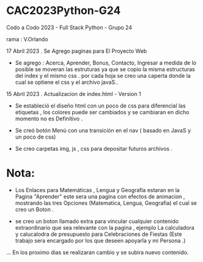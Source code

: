 # CAC2023Python-G24
Codo a Codo 2023 - Full Stack Python - Grupo 24

rama : V.Orlando

17 Abril 2023 . Se Agrego paginas para El Proyecto Web

* Se agrego : Acerca, Aprender, Bonus, Contacto, Ingresar 
a medida de lo posible se moveran las estruturas  ya que se copio la misma estructuras del index y el mismo css . por cada hoja se creo una caperta donde la cual se optiene el css y el archivo javaS..


15 Abril 2023 . Actualizacion de index.html - Version 1

* Se estableció el diseño html con un poco de css para diferencial las etiquetas , los colores puede ser cambiados y se cambiaran en dicho momento no es Definitivo . 

* Se creó botón Menú con una transición en el nav ( basado en JavaS y un poco de css)

* Se creo carpetas img, js , css para depositar futuros archivos .

# Nota:

* Los Enlaces para Matemáticas , Lengua y Geografía estaran en la Pagina "Aprender" este sera una pagina con efectos de animacion , mostrando las tres Opciones (Matematica, Lengua, Geografia) el cual se creo un Boton .

* se creo un boton llamado extra para vincular cualquier contenido extraordinario que sea relevante con la pagina , ejemplo La calculadora y calucalodra de presupuesto para Celebraciones de Fiestas (Este trabajo sera encargado por los que deseen apoyarla y mi Persona .)

... En los proximo dias se realizaran cambio y se subira nuevo contenido. 